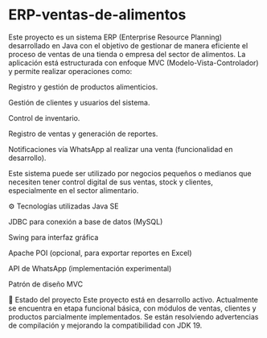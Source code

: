 # ERP-ventas-de-alimentos
Este proyecto es un sistema ERP (Enterprise Resource Planning) desarrollado en Java con el objetivo de gestionar de manera eficiente el proceso de ventas de una tienda o empresa del sector de alimentos.
La aplicación está estructurada con enfoque MVC (Modelo-Vista-Controlador) y permite realizar operaciones como:

Registro y gestión de productos alimenticios.

Gestión de clientes y usuarios del sistema.

Control de inventario.

Registro de ventas y generación de reportes.

Notificaciones vía WhatsApp al realizar una venta (funcionalidad en desarrollo).

Este sistema puede ser utilizado por negocios pequeños o medianos que necesiten tener control digital de sus ventas, stock y clientes, especialmente en el sector alimentario.

⚙️ Tecnologías utilizadas
Java SE

JDBC para conexión a base de datos (MySQL)

Swing para interfaz gráfica

Apache POI (opcional, para exportar reportes en Excel)

API de WhatsApp (implementación experimental)

Patrón de diseño MVC

📌 Estado del proyecto
Este proyecto está en desarrollo activo. Actualmente se encuentra en etapa funcional básica, con módulos de ventas, clientes y productos parcialmente implementados. Se están resolviendo advertencias de compilación y mejorando la compatibilidad con JDK 19.
